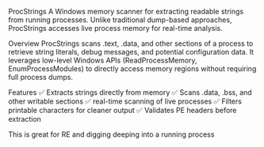 ProcStrings
A Windows memory scanner for extracting readable strings from running processes. Unlike traditional dump-based approaches, ProcStrings accesses live process memory for real-time analysis.

Overview
ProcStrings scans .text, .data, and other sections of a process to retrieve string literals, debug messages, and potential configuration data. It leverages low-level Windows APIs (ReadProcessMemory, EnumProcessModules) to directly access memory regions without requiring full process dumps.

Features
✅ Extracts strings directly from memory ✅ Scans .data, .bss, and other writable sections ✅ real-time scanning of live processes ✅ Filters printable characters for cleaner output ✅ Validates PE headers before extraction

This is great for RE and digging deeping into a running process

